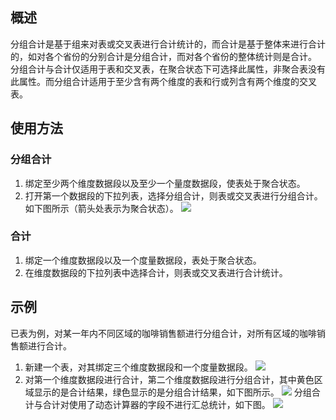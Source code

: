 ## 概述
分组合计是基于组来对表或交叉表进行合计统计的，而合计是基于整体来进行合计的，如对各个省份的分别合计是分组合计，而对各个省份的整体统计则是合计。
分组合计与合计仅适用于表和交叉表，在聚合状态下可选择此属性，非聚合表没有此属性。而分组合计适用于至少含有两个维度的表和行或列含有两个维度的交叉表。
## 使用方法
### 分组合计
1. 绑定至少两个维度数据段以及至少一个量度数据段，使表处于聚合状态。
2. 打开第一个数据段的下拉列表，选择分组合计，则表或交叉表进行分组合计。如下图所示（箭头处表示为聚合状态）。
![](http://imgcache.tcecqpoc.fsphere.cn/image/mc.qcloudimg.com/static/img/dca514e4d4e1b62b6adaa265351974fb/image.png)

### 合计
1. 绑定一个维度数据段以及一个度量数据段，表处于聚合状态。
2. 在维度数据段的下拉列表中选择合计，则表或交叉表进行合计统计。

## 示例
已表为例，对某一年内不同区域的咖啡销售额进行分组合计，对所有区域的咖啡销售额进行合计。
1. 新建一个表，对其绑定三个维度数据段和一个度量数据段。
![](http://imgcache.tcecqpoc.fsphere.cn/image/mc.qcloudimg.com/static/img/0f533d9d26a8146bc366e87c75202fe5/image.png)
2. 对第一个维度数据段进行合计，第二个维度数据段进行分组合计，其中黄色区域显示的是合计结果，绿色显示的是分组合计结果，如下图所示。
![](http://imgcache.tcecqpoc.fsphere.cn/image/mc.qcloudimg.com/static/img/c93659a8391144e00da70a9e94955fa6/image.png)
分组合计与合计对使用了动态计算器的字段不进行汇总统计，如下图。
![](http://imgcache.tcecqpoc.fsphere.cn/image/mc.qcloudimg.com/static/img/e9591fe11650b9b6686cdb276cf9bbde/image.png)
